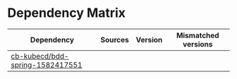 # Dependency Matrix

Dependency | Sources | Version | Mismatched versions
---------- | ------- | ------- | -------------------
[cb-kubecd/bdd-spring-1582417551](https://github.com/cb-kubecd/bdd-spring-1582417551.git) |  | []() | 
